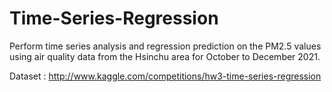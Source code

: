 # Time-Series-Regression
Perform time series analysis and regression prediction on the PM2.5 values using air quality data from the Hsinchu area for October to December 2021.

Dataset :
http://www.kaggle.com/competitions/hw3-time-series-regression

